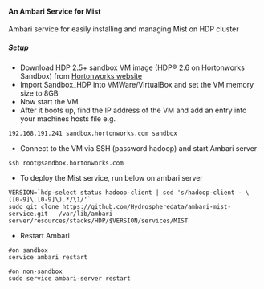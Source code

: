 #### An Ambari Service for Mist
Ambari service for easily installing and managing Mist on HDP cluster

##### Setup

- Download HDP 2.5+ sandbox VM image (HDP® 2.6 on Hortonworks Sandbox) from [Hortonworks website](https://hortonworks.com/downloads/#sandbox)
- Import Sandbox_HDP into VMWare/VirtualBox and set the VM memory size to 8GB
- Now start the VM
- After it boots up, find the IP address of the VM and add an entry into your machines hosts file e.g.
```
192.168.191.241 sandbox.hortonworks.com sandbox    
```
- Connect to the VM via SSH (password hadoop) and start Ambari server
```
ssh root@sandbox.hortonworks.com
```
- To deploy the Mist service, run below on ambari server
```
VERSION=`hdp-select status hadoop-client | sed 's/hadoop-client - \([0-9]\.[0-9]\).*/\1/'`
sudo git clone https://github.com/Hydrospheredata/ambari-mist-service.git   /var/lib/ambari-server/resources/stacks/HDP/$VERSION/services/MIST
```
- Restart Ambari
```
#on sandbox
service ambari restart

#on non-sandbox
sudo service ambari-server restart
```
